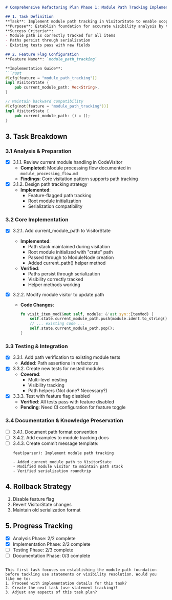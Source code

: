 
```markdown
# Comprehensive Refactoring Plan Phase 1: Module Path Tracking Implementation

## 1. Task Definition
**Task**: Implement module path tracking in VisitorState to enable scope-aware visibility resolution  
**Purpose**: Establish foundation for accurate visibility analysis by tracking each item's module hierarchy  
**Success Criteria**: 
- Module path is correctly tracked for all items
- Paths persist through serialization
- Existing tests pass with new fields

## 2. Feature Flag Configuration
**Feature Name**: `module_path_tracking`

**Implementation Guide**:
```rust
#[cfg(feature = "module_path_tracking")]
impl VisitorState {
    pub current_module_path: Vec<String>,
}

// Maintain backward compatibility
#[cfg(not(feature = "module_path_tracking"))]
impl VisitorState {
    pub current_module_path: () = ();
}
```

## 3. Task Breakdown

### 3.1 Analysis & Preparation
- [x] 3.1.1. Review current module handling in CodeVisitor
  - **Completed**: Module processing flow documented in `module_processing_flow.md`
  - **Findings**: Core visitation pattern supports path tracking
- [x] 3.1.2. Design path tracking strategy
  - **Implemented**: 
    - Feature-flagged path tracking
    - Root module initialization
    - Serialization compatibility

### 3.2 Core Implementation
- [x] 3.2.1. Add current_module_path to VisitorState
  - **Implemented**:
    - Path stack maintained during visitation  
    - Root module initialized with "crate" path
    - Passed through to ModuleNode creation
    - Added current_path() helper method
  - **Verified**: 
    - Paths persist through serialization
    - Visibility correctly tracked
    - Helper methods working

- [x] 3.2.2. Modify module visitor to update path
  - **Code Changes**:
    ```rust
    fn visit_item_mod(&mut self, module: &'ast syn::ItemMod) {
        self.state.current_module_path.push(module.ident.to_string());
        // ... existing code ...
        self.state.current_module_path.pop();
    }
    ```

### 3.3 Testing & Integration
- [x] 3.3.1. Add path verification to existing module tests
  - **Added**: Path assertions in refactor.rs
- [x] 3.3.2. Create new tests for nested modules
  - **Covered**: 
    - Multi-level nesting  
    - Visibility tracking
    - Path helpers (Not done? Necessary?)
- [x] 3.3.3. Test with feature flag disabled
  - **Verified**: All tests pass with feature disabled
  - **Pending**: Need CI configuration for feature toggle

### 3.4 Documentation & Knowledge Preservation
- [ ] 3.4.1. Document path format convention
- [ ] 3.4.2. Add examples to module tracking docs
- [ ] 3.4.3. Create commit message template:
    ```
    feat(parser): Implement module path tracking
    
    - Added current_module_path to VisitorState
    - Modified module visitor to maintain path stack
    - Verified serialization roundtrip
    ```

## 4. Rollback Strategy
1. Disable feature flag
2. Revert VisitorState changes
3. Maintain old serialization format

## 5. Progress Tracking
- [x] Analysis Phase: 2/2 complete
- [x] Implementation Phase: 2/2 complete
- [ ] Testing Phase: 2/3 complete
- [ ] Documentation Phase: 0/3 complete
```

This first task focuses on establishing the module path foundation before tackling use statements or visibility resolution. Would you like me to:
1. Proceed with implementation details for this task?
2. Create the next task (use statement tracking)?
3. Adjust any aspects of this task plan?
